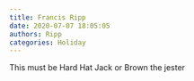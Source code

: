 ```yaml
---
title: Francis Ripp
date: 2020-07-07 18:05:05
authors: Ripp
categories: Holiday
---
```


 This must be Hard Hat Jack or Brown the jester